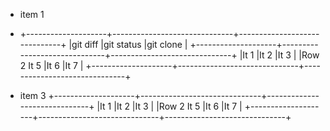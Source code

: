   - item 1
  - 
    +--------------------+------------------------------+------------------------------+
    |git diff            |git status                    |git clone                     |
    +--------------------+------------------------------+------------------------------+
    |It 1                |It 2                          |It 3                          |
    |Row 2 It 5          |It 6                          |It 7                          |
    +--------------------+------------------------------+------------------------------+

  - item 3
    +--------------------+------------------------------+------------------------------+
    |It 1                |It 2                          |It 3                          |
    |Row 2 It 5          |It 6                          |It 7                          |
    +--------------------+------------------------------+------------------------------+


